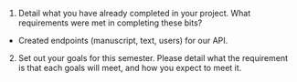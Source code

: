 1. Detail what you have already completed in your project. What requirements were met in completing these bits?
- Created endpoints (manuscript, text, users) for our API.

2. Set out your goals for this semester. Please detail what the requirement is that each goals will meet, and how you expect to meet it.

